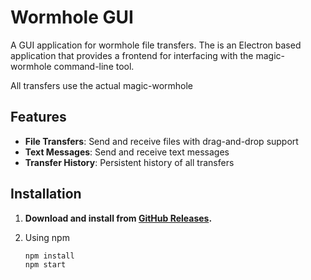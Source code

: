 # Wormhole GUI

A GUI application for wormhole file transfers.
The is an Electron based application that provides a frontend for interfacing with the magic-wormhole command-line tool. 

All transfers use the actual magic-wormhole

## Features

- **File Transfers**: Send and receive files with drag-and-drop support
- **Text Messages**: Send and receive text messages
- **Transfer History**: Persistent history of all transfers

## Installation

1. **Download and install from [GitHub Releases](https://github.com/ujain1999/wormhole-gui/releases).**

2. Using npm
   ```bash
   npm install
   npm start
   ```
   